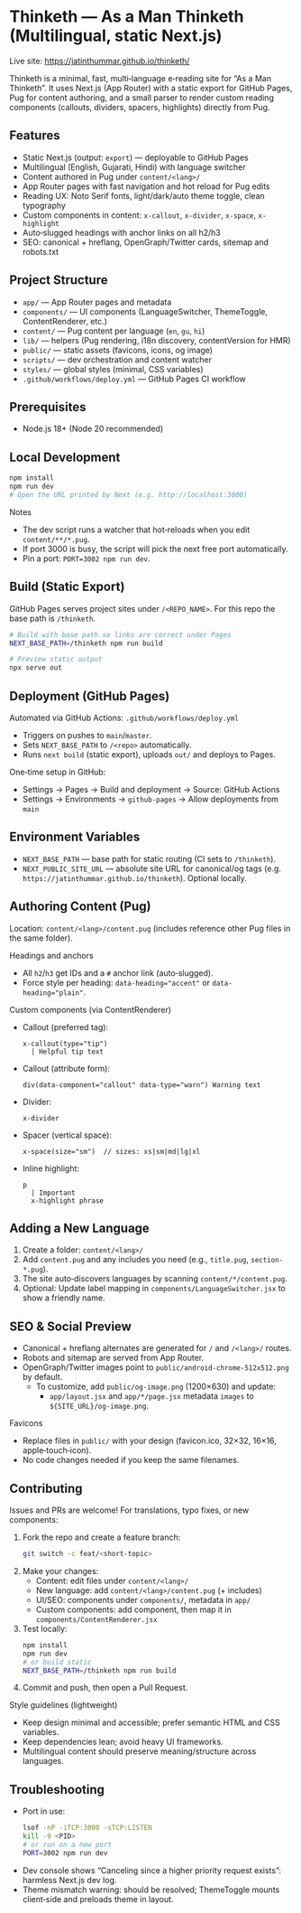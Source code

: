 # Thinketh — As a Man Thinketh (Multilingual, static Next.js)

Live site: https://jatinthummar.github.io/thinketh/

Thinketh is a minimal, fast, multi‑language e‑reading site for “As a Man Thinketh”.
It uses Next.js (App Router) with a static export for GitHub Pages, Pug for content
authoring, and a small parser to render custom reading components (callouts, dividers,
spacers, highlights) directly from Pug.

## Features

- Static Next.js (output: `export`) — deployable to GitHub Pages
- Multilingual (English, Gujarati, Hindi) with language switcher
- Content authored in Pug under `content/<lang>/`
- App Router pages with fast navigation and hot reload for Pug edits
- Reading UX: Noto Serif fonts, light/dark/auto theme toggle, clean typography
- Custom components in content: `x-callout`, `x-divider`, `x-space`, `x-highlight`
- Auto‑slugged headings with anchor links on all h2/h3
- SEO: canonical + hreflang, OpenGraph/Twitter cards, sitemap and robots.txt

## Project Structure

- `app/` — App Router pages and metadata
- `components/` — UI components (LanguageSwitcher, ThemeToggle, ContentRenderer, etc.)
- `content/` — Pug content per language (`en`, `gu`, `hi`)
- `lib/` — helpers (Pug rendering, i18n discovery, contentVersion for HMR)
- `public/` — static assets (favicons, icons, og image)
- `scripts/` — dev orchestration and content watcher
- `styles/` — global styles (minimal, CSS variables)
- `.github/workflows/deploy.yml` — GitHub Pages CI workflow

## Prerequisites

- Node.js 18+ (Node 20 recommended)

## Local Development

```bash
npm install
npm run dev
# Open the URL printed by Next (e.g. http://localhost:3000)
```

Notes
- The dev script runs a watcher that hot‑reloads when you edit `content/**/*.pug`.
- If port 3000 is busy, the script will pick the next free port automatically.
- Pin a port: `PORT=3002 npm run dev`.

## Build (Static Export)

GitHub Pages serves project sites under `/<REPO_NAME>`. For this repo the base path is `/thinketh`.

```bash
# Build with base path so links are correct under Pages
NEXT_BASE_PATH=/thinketh npm run build

# Preview static output
npx serve out
```

## Deployment (GitHub Pages)

Automated via GitHub Actions: `.github/workflows/deploy.yml`

- Triggers on pushes to `main`/`master`.
- Sets `NEXT_BASE_PATH` to `/<repo>` automatically.
- Runs `next build` (static export), uploads `out/` and deploys to Pages.

One‑time setup in GitHub:
- Settings → Pages → Build and deployment → Source: GitHub Actions
- Settings → Environments → `github-pages` → Allow deployments from `main`

## Environment Variables

- `NEXT_BASE_PATH` — base path for static routing (CI sets to `/thinketh`).
- `NEXT_PUBLIC_SITE_URL` — absolute site URL for canonical/og tags (e.g.
  `https://jatinthummar.github.io/thinketh`). Optional locally.

## Authoring Content (Pug)

Location: `content/<lang>/content.pug` (includes reference other Pug files in the same folder).

Headings and anchors
- All `h2`/`h3` get IDs and a `#` anchor link (auto‑slugged).
- Force style per heading: `data-heading="accent"` or `data-heading="plain"`.

Custom components (via ContentRenderer)
- Callout (preferred tag):
  ```pug
  x-callout(type="tip")
    | Helpful tip text
  ```
- Callout (attribute form):
  ```pug
  div(data-component="callout" data-type="warn") Warning text
  ```
- Divider:
  ```pug
  x-divider
  ```
- Spacer (vertical space):
  ```pug
  x-space(size="sm")  // sizes: xs|sm|md|lg|xl
  ```
- Inline highlight:
  ```pug
  p
    | Important
    x-highlight phrase
  ```

## Adding a New Language

1) Create a folder: `content/<lang>/`
2) Add `content.pug` and any includes you need (e.g., `title.pug`, `section-*.pug`).
3) The site auto‑discovers languages by scanning `content/*/content.pug`.
4) Optional: Update label mapping in `components/LanguageSwitcher.jsx` to show a friendly name.

## SEO & Social Preview

- Canonical + hreflang alternates are generated for `/` and `/<lang>/` routes.
- Robots and sitemap are served from App Router.
- OpenGraph/Twitter images point to `public/android-chrome-512x512.png` by default.
  - To customize, add `public/og-image.png` (1200×630) and update:
    - `app/layout.jsx` and `app/*/page.jsx` metadata `images` to `${SITE_URL}/og-image.png`.

Favicons
- Replace files in `public/` with your design (favicon.ico, 32×32, 16×16, apple‑touch‑icon).
- No code changes needed if you keep the same filenames.

## Contributing

Issues and PRs are welcome! For translations, typo fixes, or new components:

1) Fork the repo and create a feature branch:
   ```bash
   git switch -c feat/<short-topic>
   ```
2) Make your changes:
   - Content: edit files under `content/<lang>/`
   - New language: add `content/<lang>/content.pug` (+ includes)
   - UI/SEO: components under `components/`, metadata in `app/`
   - Custom components: add component, then map it in `components/ContentRenderer.jsx`
3) Test locally:
   ```bash
   npm install
   npm run dev
   # or build static
   NEXT_BASE_PATH=/thinketh npm run build
   ```
4) Commit and push, then open a Pull Request.

Style guidelines (lightweight)
- Keep design minimal and accessible; prefer semantic HTML and CSS variables.
- Keep dependencies lean; avoid heavy UI frameworks.
- Multilingual content should preserve meaning/structure across languages.

## Troubleshooting

- Port in use:
  ```bash
  lsof -nP -iTCP:3000 -sTCP:LISTEN
  kill -9 <PID>
  # or run on a new port
  PORT=3002 npm run dev
  ```
- Dev console shows “Canceling since a higher priority request exists”: harmless Next.js dev log.
- Theme mismatch warning: should be resolved; ThemeToggle mounts client‑side and preloads theme in layout.
